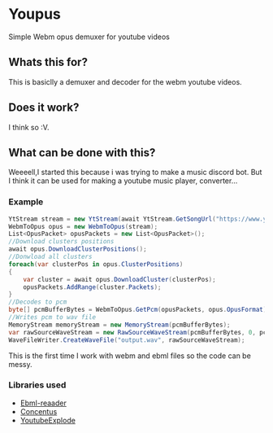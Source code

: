 # Youpus
Simple Webm opus demuxer for youtube videos

## Whats this for?
This is basiclly a demuxer and decoder for the webm youtube videos.
## Does it work?
I think so :V.
## What can be done with this?
Weeeell,I started this because i was trying to make a music discord bot.
But I think it can be used for making a youtube music player, converter...

### Example
```cs
YtStream stream = new YtStream(await YtStream.GetSongUrl("https://www.youtube.com/watch?v=E3Huy2cdih0"));
WebmToOpus opus = new WebmToOpus(stream);
List<OpusPacket> opusPackets = new List<OpusPacket>();
//Download clusters positions
await opus.DownloadClusterPositions();
//Donwload all clusters
foreach(var clusterPos in opus.ClusterPositions)
{
    var cluster = await opus.DownloadCluster(clusterPos);
    opusPackets.AddRange(cluster.Packets);
}
//Decodes to pcm
byte[] pcmBufferBytes = WebmToOpus.GetPcm(opusPackets, opus.OpusFormat);
//Writes pcm to wav file
MemoryStream memoryStream = new MemoryStream(pcmBufferBytes);
var rawSourceWaveStream = new RawSourceWaveStream(pcmBufferBytes, 0, pcmBufferBytes.Length, new WaveFormat((int)opus.OpusFormat.sampleFrequency, opus.OpusFormat.channels));
WaveFileWriter.CreateWaveFile("output.wav", rawSourceWaveStream);
```
This is the first time I work with webm and ebml files so the code can be messy. 

### Libraries used
- [Ebml-reaader](https://github.com/matthewn4444/EBMLReader)
- [Concentus](https://github.com/lostromb/concentus)
- [YoutubeExplode](https://github.com/Tyrrrz/YoutubeExplode)